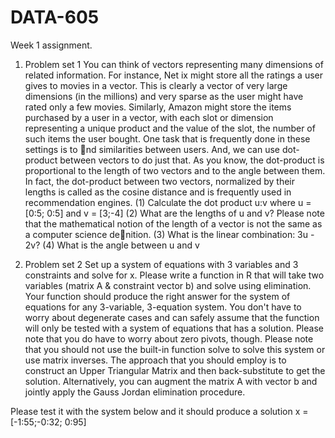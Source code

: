 # DATA-605
Week 1 assignment.
1. Problem set 1
You can think of vectors representing many dimensions of related information. For
instance, Net
ix might store all the ratings a user gives to movies in a vector. This is
clearly a vector of very large dimensions (in the millions) and very sparse as the user might
have rated only a few movies. Similarly, Amazon might store the items purchased by a user
in a vector, with each slot or dimension representing a unique product and the value of the
slot, the number of such items the user bought. One task that is frequently done in these
settings is to nd similarities between users. And, we can use dot-product between vectors
to do just that. As you know, the dot-product is proportional to the length of two vectors
and to the angle between them. In fact, the dot-product between two vectors, normalized
by their lengths is called as the cosine distance and is frequently used in recommendation
engines.
(1) Calculate the dot product u:v where u = [0:5; 0:5] and v = [3;-4]
(2) What are the lengths of u and v? Please note that the mathematical notion of the
length of a vector is not the same as a computer science denition.
(3) What is the linear combination: 3u - 2v?
(4) What is the angle between u and v

2. Problem set 2
Set up a system of equations with 3 variables and 3 constraints and solve for x. Please
write a function in R that will take two variables (matrix A & constraint vector b) and
solve using elimination. Your function should produce the right answer for the system of
equations for any 3-variable, 3-equation system. You don't have to worry about degenerate
cases and can safely assume that the function will only be tested with a system of equations
that has a solution. Please note that you do have to worry about zero pivots, though. Please
note that you should not use the built-in function solve to solve this system or use matrix
inverses. The approach that you should employ is to construct an Upper Triangular Matrix
and then back-substitute to get the solution. Alternatively, you can augment the matrix
A with vector b and jointly apply the Gauss Jordan elimination procedure.

Please test it with the system below and it should produce a solution x = [-1:55;-0:32; 0:95]
